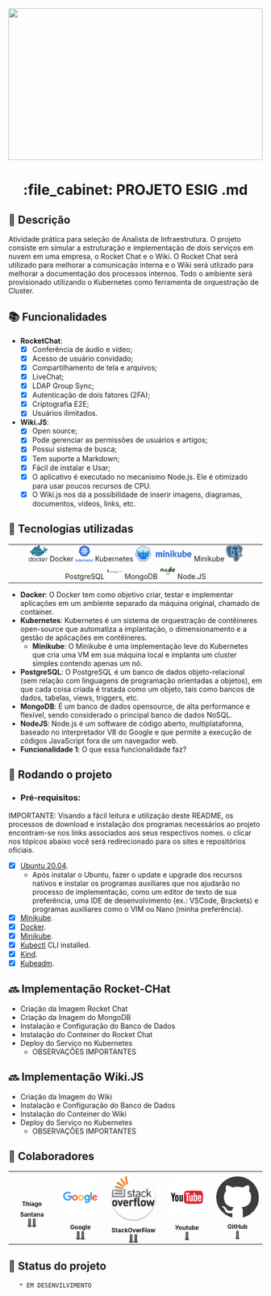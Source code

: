 <img src="https://scontent.fnat2-1.fna.fbcdn.net/v/t39.30808-6/238342261_210080597742177_8206461851856926361_n.jpg?_nc_cat=101&ccb=1-5&_nc_sid=6e5ad9&_nc_ohc=SaFCQtUegHYAX8ckb2B&_nc_ht=scontent.fnat2-1.fna&oh=ff67f6ffb199b1811fd4014e90f578fc&oe=619B46EE" height="300" width="100%" />

<h1 align="center">:file_cabinet: PROJETO ESIG .md</h1>

## :memo: Descrição
Atividade prática para seleção de Analista de Infraestrutura.
O projeto consiste em simular a estruturação e implementação de dois serviços em nuvem em uma empresa, o Rocket Chat e o Wiki.
O Rocket Chat será utilizado para melhorar a comunicação interna e o Wiki será utlizado para melhorar a documentação dos processos internos.
Todo o ambiente será provisionado utilizando o Kubernetes como ferramenta de orquestração de Cluster.


## :books: Funcionalidades
* <b>RocketChat</b>:
   - [x] Conferência de áudio e vídeo; 
   - [x] Acesso de usuário convidado;
   - [x] Compartilhamento de tela e arquivos; 
   - [x] LiveChat; 
   - [x] LDAP Group Sync;  
   - [x] Autenticação de dois fatores (2FA); 
   - [x] Criptografia E2E; 
   - [x] Usuários ilimitados.
* <b>Wiki.JS</b>:
   - [x] Open source;
   - [x] Pode gerenciar as permissões de usuários e artigos;
   - [x] Possui sistema de busca;
   - [x] Tem suporte a Markdown;
   - [x] Fácil de instalar e Usar;
   - [x] O aplicativo é executado no mecanismo Node.js. Ele é otimizado para usar poucos recursos de CPU.
   - [x] O Wiki.js nos dá a possibilidade de inserir imagens, diagramas, documentos, vídeos, links, etc.
 
## :wrench: Tecnologias utilizadas
<table>
  <tr>
   <td align="center">
      <code><img height="32" src="https://github.com/thimasan/ESIG_Project/blob/main/imagens_repositorio/docker_official_logo_icon_169250.png?raw=true"/></code>         Docker
      <code><img height="32" src="https://github.com/thimasan/ESIG_Project/blob/main/imagens_repositorio/kubernetes.png?raw=true"/></code>   Kubernetes
      <code><img height="32" src="https://github.com/thimasan/ESIG_Project/blob/main/imagens_repositorio/minikube.jpg?raw=true"/></code> Minikube
      <code><img height="32" src="https://raw.githubusercontent.com/github/explore/80688e429a7d4ef2fca1e82350fe8e3517d3494d/topics/postgresql/postgresql.png" alt="PostegreSQL"/></code>    PostgreSQL
      <code><img height="32" src="https://raw.githubusercontent.com/github/explore/80688e429a7d4ef2fca1e82350fe8e3517d3494d/topics/mongodb/mongodb.png" alt="MongoDB"/></code>   MongoDB
      <code><img height="32" src="https://github.com/thimasan/ESIG_Project/blob/main/imagens_repositorio/Node%20Medio.png?raw=true" alt="Nodejs"/></code> Node.JS
      
</table>
 
* <b>Docker</b>: O Docker tem como objetivo criar, testar e implementar aplicações em um ambiente separado da máquina original, chamado de container.   
* <b>Kubernetes</b>: Kubernetes é um sistema de orquestração de contêineres open-source que automatiza a implantação, o dimensionamento e a gestão de aplicações em contêineres.  
  * <b>Minikube</b>: O Minikube é uma implementação leve do Kubernetes que cria uma VM em sua máquina local e implanta um cluster simples contendo apenas um nó.
* <b>PostgreSQL</b>: O PostgreSQL é um banco de dados objeto-relacional (sem relação com linguagens de programação orientadas a objetos), em que cada coisa criada é tratada como um objeto, tais como bancos de dados, tabelas, views, triggers, etc.
* <b>MongoDB</b>: É um banco de dados opensource, de alta performance e flexível, sendo considerado o principal banco de dados NoSQL.
* <b>NodeJS</b>: Node.js é um software de código aberto, multiplataforma, baseado no interpretador V8 do Google e que permite a execução de códigos JavaScript fora de um navegador web.
* <b>Funcionalidade 1</b>: O que essa funcionalidade faz?

## :rocket: Rodando o projeto
   *  <h3><b> Pré-requisitos:</b></h3>
 IMPORTANTE:   Visando a fácil leitura e utilização deste README, os processos de download e instalação dos programas necessários
       ao projeto encontram-se nos links associados aos seus respectivos nomes.  o clicar nos tópicos abaixo você será redirecionado para os 
       sites e repositórios oficiais.
- [x] [Ubuntu 20.04](https://ubuntu.com/download/desktop). 
   - Após instalar o Ubuntu, fazer o update e upgrade dos recursos nativos e instalar os programas auxiliares que nos ajudarão no processo de implementação, 
   como um editor de texto de sua preferência, uma IDE de desenvolvimento (ex.: VSCode, Brackets) e programas auxiliares como o VIM ou Nano (minha preferência).
- [x] [Minikube](https://minikube.sigs.k8s.io/docs/start/).
- [x] [Docker](https://docs.docker.com/engine/install/).
- [x] [Minikube](https://minikube.sigs.k8s.io/docs/start/).
- [x] [Kubectl](https://kubernetes.io/docs/tasks/tools/install-kubectl-linux/) CLI installed.
- [x] [Kind](https://kind.sigs.k8s.io/docs/user/quick-start/).
- [x] [Kubeadm](https://kubernetes.io/docs/setup/production-environment/tools/kubeadm/install-kubeadm/).

## :soon: Implementação Rocket-CHat
   * Criação da Imagem Rocket Chat
   * Criação da Imagem do MongoDB
   * Instalação e Configuração do Banco de Dados
   * Instalação do Conteiner do Rocket Chat
   * Deploy do Serviço no Kubernetes
       - OBSERVAÇÕES IMPORTANTES
   
## :soon: Implementação Wiki.JS
   * Criação da Imagem do Wiki
   * Instalação e Configuração do Banco de Dados
   * Instalação do Conteiner do Wiki
   * Deploy do Serviço no Kubernetes
       - OBSERVAÇÕES IMPORTANTES

   
## :handshake: Colaboradores
<table>
  <tr>
    <td align="center"><a href="https://github.com/thimasan"><img style="border-radius: 50%;" src="https://avatars.githubusercontent.com/u/53660425?v=4" width="100px;" alt=""/><br /><sub><b>Thiago Santana</b></sub></a><br /><a href="https://github.com/thimasan" title="Thimasan">👨‍🚀</a></td>
    <td align="center"><a href="https://www.google.com"><img style="border-radius: 50%;" src="https://github.com/thimasan/ESIG_Project/blob/main/imagens_repositorio/Google.png?raw=true" width="100px;" alt=""/><br /><sub><b>Google</b></sub></a><br /><a href="/www.google.com" title="Enciclopédia">👨‍🚀</a></td>
    <td align="center"><a href="https://pt.stackoverflow.com/"><img style="border-radius: 50%;" src="https://github.com/thimasan/ESIG_Project/blob/main/imagens_repositorio/STACK.png?raw=true" width="100px;" alt=""/><br /><sub><b>StackOverFlow</b></sub></a><br /><a href=https://pt.stackoverflow.com/" title="Consultas">👨‍🚀</a></td>
    <td align="center"><a href="https://www.youtube.com"><img style="border-radius: 50%;" src="https://github.com/thimasan/ESIG_Project/blob/main/imagens_repositorio/youtube%20pequeno.png?raw=true4" width="100px;" alt=""/><br /><sub><b>Youtube</b></sub></a><br /><a href="https://www.youtube.com" title="Professor">🚀</a></td>
    <td align="center"><a href="https://github.com/"><img style="border-radius: 50%;" src="https://github.com/thimasan/ESIG_Project/blob/main/imagens_repositorio/github.png?raw=true" width="100px;" alt=""/><br /><sub><b>GitHub</b></sub></a><br /><a href="https://github.com" title="Mercado">🚀</a></td>
  </tr>
</table>

## :dart: Status do projeto
       * EM DESENVILVIMENTO
